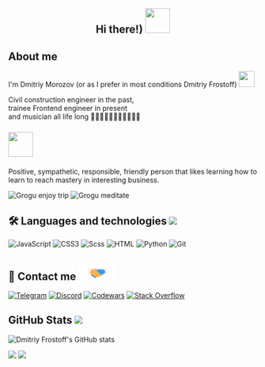 <!--title start-->
<section>
<h1 align="center">Hi there!) <img src="https://user-images.githubusercontent.com/74038190/221352989-518609ab-b4d1-459e-929f-a08cd2bd9b3c.gif" height="50" width="50"></h1>
</section>
<!--title end-->

<!--about me start-->
<section>
<h2>About me</h2>    
<p>I'm Dmitriy Morozov (or as I prefer in most conditions Dmitriy Frostoff) <img src="https://user-images.githubusercontent.com/74038190/212744289-c46f1717-bfc9-4724-8ef3-4b08e3583110.gif" height="32" width="32"></p>

<p>Civil construction engineer in the past, <br>
trainee Frontend engineer in present <br>
and musician all life long 🎼🎸🎤🎹🎹🎹🎹🎹🎹🎹🥁</p>     

<h3 align="left"><img src="https://user-images.githubusercontent.com/74038190/238200839-9c351cb9-c9a2-4b20-8420-e96b8331a53b.gif" height="50" width="50"></h3>

<p>Positive, sympathetic, responsible, friendly person that likes learning how to learn to reach mastery in interesting business.</p>

<img src="https://i.pinimg.com/originals/17/bc/93/17bc93709623f3d656249027fb1df1ff.gif" alt="Grogu enjoy trip" height=75px> <img src="https://media.tenor.com/9vZ20T7kkvAAAAAC/baby-yoda.gif" alt="Grogu meditate" height=75px>
</section>
<!--about me end-->

<!--Languages and technologies start-->
<section>
<h2>🛠 Languages and technologies <img src="https://media2.giphy.com/media/QssGEmpkyEOhBCb7e1/giphy.gif?cid=ecf05e47a0n3gi1bfqntqmob8g9aid1oyj2wr3ds3mg700bl&rid=giphy.gif" width=32px></h2>   

![JavaScript](https://img.shields.io/badge/-javascript-%23090909?style=for-the-badge&logo=javascript)
![CSS3](https://img.shields.io/badge/css3-%23090909.svg?style=for-the-badge&logo=css3&logoColor=%231572B6)
![Scss](https://img.shields.io/badge/-scss-%23090909?style=for-the-badge&logo=sass)
![HTML](https://img.shields.io/badge/-HTML5-%23090909?style=for-the-badge&logo=HTML5)
![Python](https://img.shields.io/badge/python-%23090909?style=for-the-badge&logo=python&logoColor=ffdd54)
![Git](https://img.shields.io/badge/git-%23090909.svg?style=for-the-badge&logo=git&logoColor=white&logoColor=%23E34234)
</section>
<!--Languages and technologies end-->

<!--Contact me start-->
<h2> 📱 Contact me <img src='https://raw.githubusercontent.com/benbahrenburg/benbahrenburg/main/assets/handshake.gif' width="75px"></h2>    

[![Telegram](https://img.shields.io/badge/-telegram-090909?style=for-the-badge&logo=telegram)](https://t.me/Dmitriy_Frostoff)
[![Discord](https://img.shields.io/badge/-Discord-090909?style=for-the-badge&logo=Discord)](https://discord.com/channels/@Dmitriy-Frostoff#9603)
[![Codewars](https://img.shields.io/badge/-Codewars-090909?style=for-the-badge&logo=Codewars&logoColor=%23E34234)](https://www.codewars.com/users/rsschool_78dcfb24c923f558)
[![Stack Overflow](https://img.shields.io/badge/-Stackoverflow-090909?style=for-the-badge&logo=stack-overflow&logoColor=%23FF4433)](https://stackoverflow.com/users/20705648/dmitriy-frostoff)
</section>
<!--Contact me end-->

<!--GitHub Stats start-->
<section>
<h2> GitHub Stats <img src='https://media1.giphy.com/media/du3J3cXyzhj75IOgvA/giphy.gif?cid=ecf05e47x2g034i9pzwtzzsd3xgg2w9nr94t4tflbbgo3008&rid=giphy.gif' width='32px'> </h2>

![Dmitriy Frostoff's GitHub stats](https://github-readme-stats-sigma-five.vercel.app/api?username=Dmitriy-Frostoff&show_icons=true&theme=radical&count_private=true)

<a href="https://github.com/Dmitriy-Frostoff"></a>
<img src="http://github-profile-summary-cards.vercel.app/api/cards/profile-details?username=Dmitriy-Frostoff&theme=radical&layout=compact" />
<img src="http://github-profile-summary-cards.vercel.app/api/cards/repos-per-language?username=Dmitriy-Frostoff&theme=radical"/>
</section>
<!--GitHub Stats end-->
